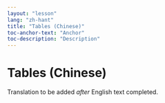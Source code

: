 ```yaml
---
layout: "lesson"
lang: "zh-hant"
title: "Tables (Chinese)"
toc-anchor-text: "Anchor"
toc-description: "Description"
---
```


# Tables (Chinese)

Translation to be added _after_ English text completed.
